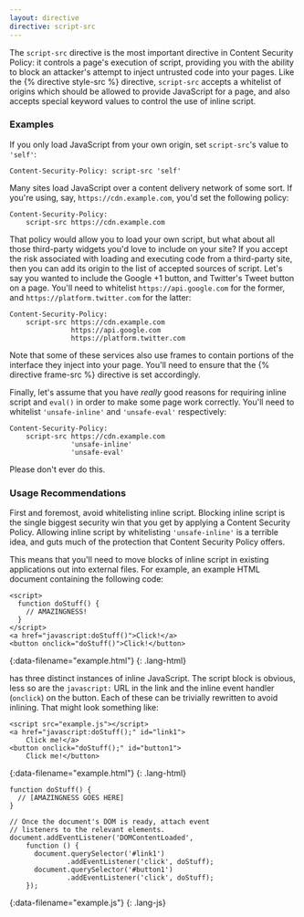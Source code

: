 ```yaml
---
layout: directive
directive: script-src
---
```


The `script-src` directive is the most important directive in Content Security
Policy: it controls a page's execution of script, providing you with the ability
to block an attacker's attempt to inject untrusted code into your pages. Like
the {% directive style-src %} directive, `script-src` accepts a whitelist of
origins which should be allowed to provide JavaScript for a page, and also
accepts special keyword values to control the use of inline script.

### Examples

If you only load JavaScript from your own origin, set `script-src`'s value to
`'self'`:

    Content-Security-Policy: script-src 'self'

Many sites load JavaScript over a content delivery network of some sort. If
you're using, say, `https://cdn.example.com`, you'd set the following policy:

    Content-Security-Policy:
        script-src https://cdn.example.com

That policy would allow you to load your own script, but what about all those
third-party widgets you'd love to include on your site? If you accept the risk
associated with loading and executing code from a third-party site, then you can
add its origin to the list of accepted sources of script. Let's say you wanted
to include the Google +1 button, and Twitter's Tweet button on a page. You'll
need to whitelist `https://api.google.com` for the former, and
`https://platform.twitter.com` for the latter:

    Content-Security-Policy:
        script-src https://cdn.example.com
                   https://api.google.com
                   https://platform.twitter.com

Note that some of these services also use frames to contain portions of the
interface they inject into your page. You'll need to ensure that the
{% directive frame-src %} directive is set accordingly.

Finally, let's assume that you have _really_ good reasons for requiring inline
script and `eval()` in order to make some page work correctly. You'll need to
whitelist `'unsafe-inline'` and `'unsafe-eval'` respectively:

    Content-Security-Policy:
        script-src https://cdn.example.com
                   'unsafe-inline'
                   'unsafe-eval'

Please don't ever do this.

### Usage Recommendations

First and foremost, avoid whitelisting inline script. Blocking inline script is
the single biggest security win that you get by applying a Content Security
Policy. Allowing inline script by whitelisting `'unsafe-inline'` is a terrible
idea, and guts much of the protection that Content Security Policy offers.

This means that you'll need to move blocks of inline script in existing
applications out into external files. For example, an example HTML document
containing the following code:

    <script>
      function doStuff() {
        // AMAZINGNESS!
      }
    </script>
    <a href="javascript:doStuff()">Click!</a>
    <button onclick="doStuff()">Click!</button>
{:data-filename="example.html"}
{: .lang-html}

has three distinct instances of inline JavaScript. The script block is obvious,
less so are the `javascript:` URL in the link and the inline event handler
(`onclick`) on the button. Each of these can be trivially rewritten to avoid
inlining. That might look something like:

    <script src="example.js"></script>
    <a href="javascript:doStuff();" id="link1">
        Click me!</a>
    <button onclick="doStuff();" id="button1">
        Click me!</button>
{:data-filename="example.html"}
{: .lang-html}

    function doStuff() {
      // [AMAZINGNESS GOES HERE]
    }

    // Once the document's DOM is ready, attach event
    // listeners to the relevant elements.
    document.addEventListener('DOMContentLoaded',
        function () {
          document.querySelector('#link1')
                  .addEventListener('click', doStuff);
          document.querySelector('#button1')
                  .addEventListener('click', doStuff);
        });
{:data-filename="example.js"}
{: .lang-js}
